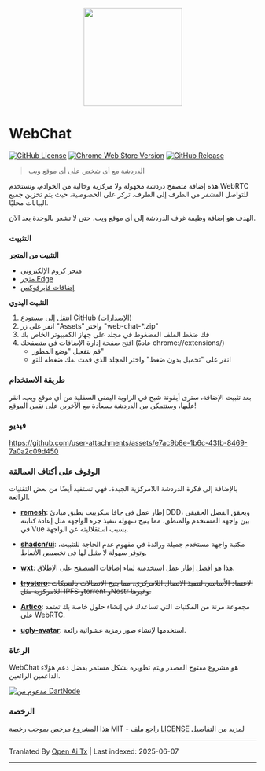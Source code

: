 <p align="center">
  <img src="https://github.com/molvqingtai/WebChat/blob/master/public/logo.png" width="200px"/>
</p>

# WebChat

[![GitHub License](https://img.shields.io/github/license/molvqingtai/WebChat)](https://github.com/molvqingtai/WebChat/blob/master/LICENSE) [![Chrome Web Store Version](https://img.shields.io/chrome-web-store/v/cpaedhbidlpnbdfegakhiamfpndhjpgf)](https://chromewebstore.google.com/detail/webchat/cpaedhbidlpnbdfegakhiamfpndhjpgf) [![GitHub Release](https://img.shields.io/github/v/release/molvqingtai/WebChat)](https://github.com/molvqingtai/WebChat/releases)

> الدردشة مع أي شخص على أي موقع ويب

هذه إضافة متصفح دردشة مجهولة ولا مركزية وخالية من الخوادم، وتستخدم WebRTC للتواصل المشفر من الطرف إلى الطرف. تركز على الخصوصية، حيث يتم تخزين جميع البيانات محليًا.

الهدف هو إضافة وظيفة غرف الدردشة إلى أي موقع ويب، حتى لا تشعر بالوحدة بعد الآن.

### التثبيت

**التثبيت من المتجر**

- [متجر كروم الإلكتروني](https://chromewebstore.google.com/detail/webchat/cpaedhbidlpnbdfegakhiamfpndhjpgf)
- [متجر Edge](https://microsoftedge.microsoft.com/addons/detail/mmfdplbomjjlgdffecapcpgjmhfhmiob)
- [إضافات فايرفوكس](https://addons.mozilla.org/firefox/addon/webchat/)

**التثبيت اليدوي**

1. انتقل إلى مستودع GitHub ([الإصدارات](https://github.com/molvqingtai/WebChat/releases))
2. انقر على زر "Assets" واختر "web-chat-*.zip"
3. فك ضغط الملف المضغوط في مجلد على جهاز الكمبيوتر الخاص بك
4. افتح صفحة إدارة الإضافات في متصفحك (عادةً chrome://extensions/)
   - قم بتفعيل "وضع المطور"
   - انقر على "تحميل بدون ضغط" واختر المجلد الذي قمت بفك ضغطه للتو

### طريقة الاستخدام

بعد تثبيت الإضافة، سترى أيقونة شبح في الزاوية اليمنى السفلية من أي موقع ويب. انقر عليها، وستتمكن من الدردشة بسعادة مع الآخرين على نفس الموقع!

### فيديو

https://github.com/user-attachments/assets/e7ac9b8e-1b6c-43fb-8469-7a0a2c09d450

### الوقوف على أكتاف العمالقة

بالإضافة إلى فكرة الدردشة اللامركزية الجيدة، فهي تستفيد أيضًا من بعض التقنيات الرائعة.

- **[remesh](https://github.com/remesh-js/remesh)**: إطار عمل في جافا سكريبت يطبق مبادئ DDD، ويحقق الفصل الحقيقي بين واجهة المستخدم والمنطق، مما يتيح سهولة تنفيذ جزء الواجهة مثل إعادة كتابته في Vue بسبب استقلاليته عن الواجهة.

- **[shadcn/ui](https://ui.shadcn.com/)**: مكتبة واجهة مستخدم جميلة ورائدة في مفهوم عدم الحاجة للتثبيت، وتوفر سهولة لا مثيل لها في تخصيص الأنماط.

- **[wxt](https://wxt.dev/)**: هذا هو أفضل إطار عمل استخدمته لبناء إضافات المتصفح على الإطلاق.

- ~~**[trystero](https://github.com/dmotz/trystero)**: الاعتماد الأساسي لتنفيذ الاتصال اللامركزي، مما يتيح الاتصالات بالشبكات اللامركزية مثل IPFS وtorrent وNostr وغيرها.~~
- **[Artico](https://github.com/matallui/artico)**: مجموعة مرنة من المكتبات التي تساعدك في إنشاء حلول خاصة بك تعتمد على WebRTC.

- **[ugly-avatar](https://github.com/txstc55/ugly-avatar)**: استخدمها لإنشاء صور رمزية عشوائية رائعة.

### الرعاة

WebChat هو مشروع مفتوح المصدر ويتم تطويره بشكل مستمر بفضل دعم هؤلاء الداعمين الرائعين.

[![مدعوم من DartNode](https://dartnode.com/branding/DN-Open-Source-sm.png)](https://dartnode.com "مدعوم من DartNode - خادم VPS مجاني للمصادر المفتوحة")

### الرخصة

هذا المشروع مرخص بموجب رخصة MIT - راجع ملف [LICENSE](https://github.com/molvqingtai/WebChat/blob/master/LICENSE) لمزيد من التفاصيل

---

Tranlated By [Open Ai Tx](https://github.com/OpenAiTx/OpenAiTx) | Last indexed: 2025-06-07

---
